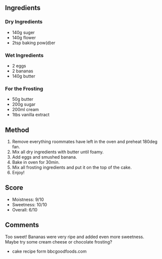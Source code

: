 ## Ingredients
### Dry Ingredients
- 140g suger
- 140g flower
- 2tsp baking pow(d)er

### Wet Ingredients
- 2 eggs
- 2 bananas
- 140g butter

### For the Frosting
- 50g butter
- 200g sugar
- 200ml cream
- 1tbs vanilla extract

## Method
1. Remove everything roommates have left in the oven and preheat 180deg fan.
2. Mix all dry ingredients with butter until foamy.
3. Add eggs and smushed banana.
4. Bake in oven for 30min.
5. Mix all frosting ingredients and put it on the top of the cake.
6. Enjoy!

## Score
- Moistness: 9/10
- Sweetness: 10/10
- Overall: 6/10

## Comments
Too sweet! Bananas were very ripe and added even more sweetness. 
Maybe try some cream cheese or chocolate frosting?
- cake recipe form bbcgoodfoods.com
